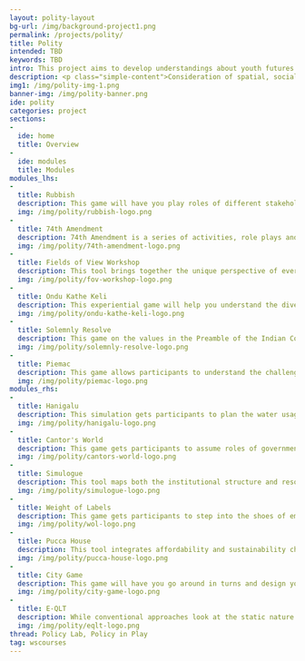 ```yaml
---
layout: polity-layout
bg-url: /img/background-project1.png
permalink: /projects/polity/
title: Polity
intended: TBD
keywords: TBD
intro: This project aims to develop understandings about youth futures in marginalised urban contexts, to improve policy and practices that promote youth livelihoods and contribute to creating inclusive cities across India, Brazil and other ODA countries. 
description: <p class="simple-content">Consideration of spatial, social and economic activities while planning is critical to make cities equitable, inclusive and accessible to all. With India having the world’s largest youth population and given the many challenges they face linked to urbanisation, economic opportunities, rights and participatory democracy, their involvement in policy development becomes crucial.</p> <p class="simple-content"> This project arises from youth-focus groups in India and Brazil, who advocated for youth-led investigations to create more livelihood options for them, in their urban contexts. It responds to an urgent research need, identified by our Brazilian and Indian partners and youth focus group participants, where youth futures are challenged by economic and social insecurity, precarious livelihoods associated with low pay and few rights, and substantial inequalities and disadvantages. </p> <p class="simple-content"> Within this research, youth livelihoods recognises young people as active citizens, with capabilities and assets, including economic drivers and access to employment opportunities, but extending to also address young people’s access and participation in spatial, community and policy contexts. Through a strategic approach, using creative, interactive and accessible outputs, the project aims to engage with young and adult stakeholders to transform local policies and practices, and provide lessons nationally and cross-nationally to support youth livelihood options that create inclusive cities.</p>
img1: /img/polity-img-1.png
banner-img: /img/polity-banner.png
ide: polity
categories: project
sections: 
-
  ide: home
  title: Overview
-
  ide: modules
  title: Modules
modules_lhs:
-
  title: Rubbish
  description: This game will have you play roles of different stakeholders in the solid waste management value chain, and interact with each other, trade, negotiate, in order to experientially understand the bottlenecks in the value chain, and the perspective of all  the different stakeholders.
  img: /img/polity/rubbish-logo.png
-
  title: 74th Amendment
  description: 74th Amendment is a series of activities, role plays and workshops to understand how the local governance systems in India work, as per the 74th Amendment of the Constitution of India, and how we can engage with the local governance bodies as citizens.
  img: /img/polity/74th-amendment-logo.png
-
  title: Fields of View Workshop
  description: This tool brings together the unique perspective of everyone on the team, so we can analyse problems from the perspective of different stakeholders, and do bottom-up planning for a common vision for social problem solving.
  img: /img/polity/fov-workshop-logo.png
- 
  title: Ondu Kathe Keli
  description: This experiential game will help you understand the diverse experiences of people in a community, and how their needs and preferences in terms of housing, employment, public spaces, and so on, are very diverse, too, so you can plan interventions for the community to truly respond to their needs and preferences.
  img: /img/polity/ondu-kathe-keli-logo.png
- 
  title: Solemnly Resolve
  description: This game on the values in the Preamble of the Indian Constitution will have you play different roles in a democracy, like a journalist, citizen, politician, and negotiate a series of legal case studies to help you experientially learn about how you can implement the values in the Preamble of the Indian Constitution in real life political situations and decision making.
  img: /img/polity/solemnly-resolve-logo.png
- 
  title: Piemac
  description: This game allows participants to understand the challenges with respect to planning for disaster response. The game can be used to improve information ﬂow within organisations for greater efﬁciency, the participants can be trained in speciﬁc processes.
  img: /img/polity/piemac-logo.png
modules_rhs:
-
  title: Hanigalu
  description: This simulation gets participants to plan the water usage patterns of the ﬁctional city, Paanipura, based on complex data models
  img: /img/polity/hanigalu-logo.png
- 
  title: Cantor's World
  description: This game gets participants to assume roles of government decision-makers responsible for saving the future of a ﬁctional country in a climate change crisis.
  img: /img/polity/cantors-world-logo.png
- 
  title: Simulogue
  description: This tool maps both the institutional structure and resource management at the city scale, thus allowing participants to understand how integrated scenario-based planning can help in planning for the city.
  img: /img/polity/simulogue-logo.png
- 
  title: Weight of Labels
  description: This game gets participants to step into the shoes of employers and blue collar workers in large cities, to experience and understand intersectional marginalisation based on gender, caste, class, etc.
  img: /img/polity/wol-logo.png
- 
  title: Pucca House
  description: This tool integrates affordability and sustainability challenges faced in the housing sector, to allow understanding the nuances of what it takes to build a house that is both affordable and sustainable. It also looks at the problem from perspectives of different stakeholders like builders, urban planners, vulnerable communities, policymakers, architects, etc. thus allowing for a 360 degree analysis of the problem.
  img: /img/polity/pucca-house-logo.png
- 
  title: City Game
  description: This game will have you go around in turns and design your ideal city. Through the course of the game, you will learn the factors to consider in order to build a city where everyone has equitable access to resources.
  img: /img/polity/city-game-logo.png
- 
  title: E-QLT
  description: While conventional approaches look at the static nature of vulnerability, E-QLT allows for understanding dynamic household vulnerability, and how shocks make a household more vulnerable. It also allows one to explore the role of different types of social protection mechanisms towards stitching a social protection net for the vulnerable communities.
  img: /img/polity/eqlt-logo.png
thread: Policy Lab, Policy in Play
tag: wscourses
---
```

